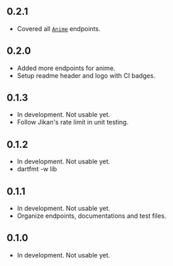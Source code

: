 ## 0.2.1

- Covered all [`Anime`](https://jikan.docs.apiary.io/#reference/0/anime) endpoints.

## 0.2.0

- Added more endpoints for anime.
- Setup readme header and logo with CI badges.

## 0.1.3

- In development. Not usable yet.
- Follow Jikan's rate limit in unit testing.

## 0.1.2

- In development. Not usable yet.
- dartfmt -w lib

## 0.1.1

- In development. Not usable yet.
- Organize endpoints, documentations and test files.

## 0.1.0

- In development. Not usable yet.